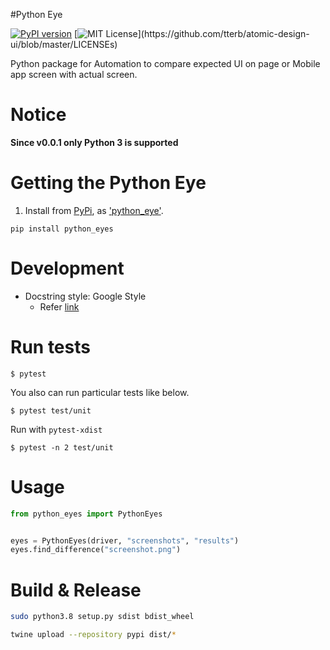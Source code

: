 #Python Eye

[![PyPI version](https://badge.fury.io/py/python-eyes.svg)](https://badge.fury.io/py/python-eyes)
[![MIT License](https://img.shields.io/apm/l/atomic-design-ui.svg?)](https://github.com/tterb/atomic-design-ui/blob/master/LICENSEs)

Python package for Automation to compare expected UI on page or Mobile app screen with actual screen.

# Notice

**Since v0.0.1 only Python 3 is supported**

# Getting the Python Eye

1. Install from [PyPi](https://pypi.org), as
['python_eye'](https://pypi.org/project/python-eyes/).

```shell
pip install python_eyes
```

# Development

- Docstring style: Google Style
    - Refer [link](https://sphinxcontrib-napoleon.readthedocs.io/en/latest/example_google.html)


# Run tests


```
$ pytest
```

You also can run particular tests like below.

```
$ pytest test/unit
```

Run with `pytest-xdist`

```
$ pytest -n 2 test/unit
```

# Usage

```python
from python_eyes import PythonEyes


eyes = PythonEyes(driver, "screenshots", "results")
eyes.find_difference("screenshot.png")
```

# Build & Release 

```bash
sudo python3.8 setup.py sdist bdist_wheel

twine upload --repository pypi dist/*
```